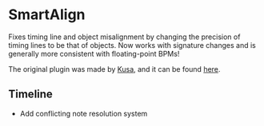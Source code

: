 # SmartAlign

Fixes timing line and object misalignment by changing the precision of timing lines to be that of objects. Now works with signature changes and is generally more consistent with floating-point BPMs!

The original plugin was made by [Kusa](https://github.com/Illuminati-CRAZ), and it can be found [here](https://github.com/Illuminati-CRAZ/Align).

## Timeline

-   Add conflicting note resolution system
